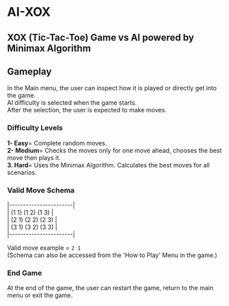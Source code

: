 # AI-XOX

## XOX (Tic-Tac-Toe) Game vs AI powered by Minimax Algorithm

## Gameplay

In the Main menu, the user can inspect how it is played or directly get into the game.  
AI difficulty is selected when the game starts.  
After the selection, the user is expected to make moves.

### Difficulty Levels

**1- Easy**= Complete random moves.  
**2- Medium**= Checks the moves only for one move ahead, chooses the best move then plays it.  
**3. Hard**= Uses the Minimax Algorithm. Calculates the best moves for all scenarios.

### Valid Move Schema

|-----------------------|  
|  (1 1) (1 2) (1 3)  |  
|  (2 1) (2 2) (2 3)  |  
|  (3 1) (3 2) (3 3)  |  
|-----------------------|  

Valid move example = `2 1`  
(Schema can also be accessed from the 'How to Play' Menu in the game.)

### End Game

At the end of the game, the user can restart the game, return to the main menu or exit the game.

